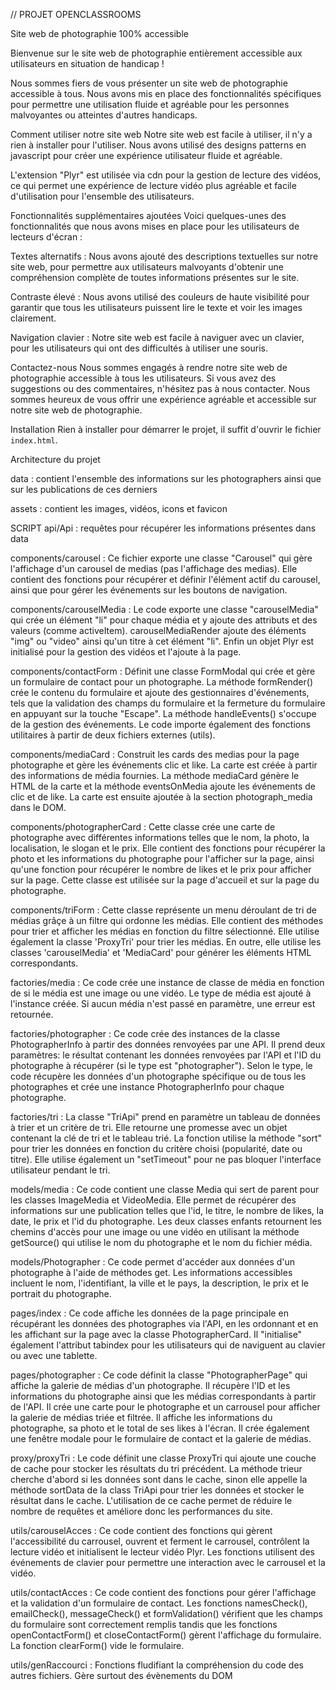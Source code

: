 // PROJET OPENCLASSROOMS

Site web de photographie 100% accessible

Bienvenue sur le site web de photographie entièrement accessible aux utilisateurs en situation de handicap !

Nous sommes fiers de vous présenter un site web de photographie accessible à tous. Nous avons mis en place des fonctionnalités spécifiques pour permettre une utilisation fluide et agréable pour les personnes malvoyantes ou atteintes d'autres handicaps.

Comment utiliser notre site web
Notre site web est facile à utiliser, il n'y a rien à installer pour l'utiliser. Nous avons utilisé des designs patterns en javascript pour créer une expérience utilisateur fluide et agréable.

L'extension "Plyr" est utilisée via cdn pour la gestion de lecture des vidéos, ce qui permet une expérience de lecture vidéo plus agréable et facile  d'utilisation pour l'ensemble des utilisateurs.

Fonctionnalités supplémentaires ajoutées
Voici quelques-unes des fonctionnalités que nous avons mises en place pour les utilisateurs de lecteurs d'écran :

Textes alternatifs : Nous avons ajouté des descriptions textuelles sur notre site web, pour permettre aux utilisateurs malvoyants d'obtenir une compréhension complète de toutes informations présentes sur le site.

Contraste élevé : Nous avons utilisé des couleurs de haute visibilité pour garantir que tous les utilisateurs puissent lire le texte et voir les images clairement.

Navigation clavier : Notre site web est facile à naviguer avec un clavier, pour les utilisateurs qui ont des difficultés à utiliser une souris.

Contactez-nous
Nous sommes engagés à rendre notre site web de photographie accessible à tous les utilisateurs. Si vous avez des suggestions ou des commentaires, n'hésitez pas à nous contacter. Nous sommes heureux de vous offrir une expérience agréable et accessible sur notre site web de photographie.

Installation
Rien à installer pour démarrer le projet, il suffit d'ouvrir le fichier `index.html`.

Architecture du projet

data : contient l'ensemble des informations sur les photographers ainsi que sur les publications de ces derniers

assets : contient les images, vidéos, icons et favicon

SCRIPT
api/Api : requêtes pour récupérer les informations présentes dans data

components/carousel : Ce fichier exporte une classe "Carousel" qui gère l'affichage d'un carousel de medias (pas l'affichage des medias). Elle contient des fonctions pour récupérer et définir l'élément actif du carousel, ainsi que pour gérer les événements sur les boutons de navigation.

components/carouselMedia : Le code exporte une classe "carouselMedia" qui crée un élément "li" pour chaque média et y ajoute des attributs et des valeurs (comme activeItem). carouselMediaRender ajoute des éléments "img" ou "video" ainsi qu'un titre à cet élément "li". Enfin un objet Plyr est initialisé pour la gestion des vidéos et l'ajoute à la page.

components/contactForm : Définit une classe FormModal qui crée et gère un formulaire de contact pour un photographe. La méthode formRender() crée le contenu du formulaire et ajoute des gestionnaires d'événements, tels que la validation des champs du formulaire et la fermeture du formulaire en appuyant sur la touche "Escape". La méthode handleEvents() s'occupe de la gestion des événements. Le code importe également des fonctions utilitaires à partir de deux fichiers externes (utils).

components/mediaCard : Construit les cards des medias pour la page photographe et gère les événements clic et like. La carte est créée à partir des informations de média fournies. La méthode mediaCard génère le HTML de la carte et la méthode eventsOnMedia ajoute les événements de clic et de like. La carte est ensuite ajoutée à la section photograph_media dans le DOM.

components/photographerCard : Cette classe crée une carte de photographe avec différentes informations telles que le nom, la photo, la localisation, le slogan et le prix. Elle contient des fonctions pour récupérer la photo et les informations du photographe pour l'afficher sur la page, ainsi qu'une fonction pour récupérer le nombre de likes et le prix pour afficher sur la page. Cette classe est utilisée sur la page d'accueil et sur la page du photographe.

components/triForm : Cette classe représente un menu déroulant de tri de médias grâçe à un filtre qui ordonne les médias. Elle contient des méthodes pour trier et afficher les médias en fonction du filtre sélectionné. Elle utilise également la classe 'ProxyTri' pour trier les médias. En outre, elle utilise les classes 'carouselMedia' et 'MediaCard' pour générer les éléments HTML correspondants.

factories/media : Ce code crée une instance de classe de média en fonction de si le média est une image ou une vidéo. Le type de média est ajouté à l'instance créée. Si aucun média n'est passé en paramètre, une erreur est retournée.

factories/photographer : Ce code crée des instances de la classe PhotographerInfo à partir des données renvoyées par une API. Il prend deux paramètres: le résultat contenant les données renvoyées par l'API et l'ID du photographe à récupérer (si le type est "photographer"). Selon le type, le code récupère les données d'un photographe spécifique ou de tous les photographes et crée une instance PhotographerInfo pour chaque photographe.

factories/tri : La classe "TriApi" prend en paramètre un tableau de données à trier et un critère de tri. Elle retourne une promesse avec un objet contenant la clé de tri et le tableau trié. La fonction utilise la méthode "sort" pour trier les données en fonction du critère choisi (popularité, date ou titre). Elle utilise également un "setTimeout" pour ne pas bloquer l'interface utilisateur pendant le tri.

models/media : Ce code contient une classe Media qui sert de parent pour les classes ImageMedia et VideoMedia. Elle permet de récupérer des informations sur une publication telles que l'id, le titre, le nombre de likes, la date, le prix et l'id du photographe. Les deux classes enfants retournent les chemins d'accès pour une image ou une vidéo en utilisant la méthode getSource() qui utilise le nom du photographe et le nom du fichier média.

models/Photographer : Ce code permet d'accéder aux données d'un photographe à l'aide de méthodes get. Les informations accessibles incluent le nom, l'identifiant, la ville et le pays, la description, le prix et le portrait du photographe.

pages/index : Ce code affiche les données de la page principale en récupérant les données des photographes via l'API, en les ordonnant et en les affichant sur la page avec la classe PhotographerCard. Il "initialise" également l'attribut tabindex pour les utilisateurs qui de naviguent au clavier ou avec une tablette.

pages/photographer : Ce code définit la classe "PhotographerPage" qui affiche la galerie de médias d'un photographe. Il récupère l'ID et les informations du photographe ainsi que les médias correspondants à partir de l'API. Il crée une carte pour le photographe et un carrousel pour afficher la galerie de médias triée et filtrée. Il affiche les informations du photographe, sa photo et le total de ses likes à l'écran. Il crée également une fenêtre modale pour le formulaire de contact et la galerie de médias.

proxy/proxyTri : Le code définit une classe ProxyTri qui ajoute une couche de cache pour stocker les résultats du tri précédent. La méthode trieur cherche d'abord si les données sont dans le cache, sinon elle appelle la méthode sortData de la class TriApi pour trier les données et stocker le résultat dans le cache. L'utilisation de ce cache permet de réduire le nombre de requêtes et améliore donc les performances du site.

utils/carouselAcces : Ce code contient des fonctions qui gèrent l'accessibilité du carrousel, ouvrent et ferment le carrousel, contrôlent la lecture vidéo et initialisent le lecteur vidéo Plyr. Les fonctions utilisent des événements de clavier pour permettre une interaction avec le carrousel et la vidéo.

utils/contactAcces : Ce code contient des fonctions pour gérer l'affichage et la validation d'un formulaire de contact. Les fonctions namesCheck(), emailCheck(), messageCheck() et formValidation() vérifient que les champs du formulaire sont correctement remplis tandis que les fonctions openContactForm() et closeContactForm() gèrent l'affichage du formulaire. La fonction clearForm() vide le formulaire.

utils/genRaccourci : Fonctions fludifiant la compréhension du code des autres fichiers. Gère surtout des évènements du DOM
